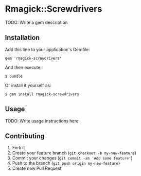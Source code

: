 # Rmagick::Screwdrivers

TODO: Write a gem description

## Installation

Add this line to your application's Gemfile:

    gem 'rmagick-screwdrivers'

And then execute:

    $ bundle

Or install it yourself as:

    $ gem install rmagick-screwdrivers

## Usage

TODO: Write usage instructions here

## Contributing

1. Fork it
2. Create your feature branch (`git checkout -b my-new-feature`)
3. Commit your changes (`git commit -am 'Add some feature'`)
4. Push to the branch (`git push origin my-new-feature`)
5. Create new Pull Request
